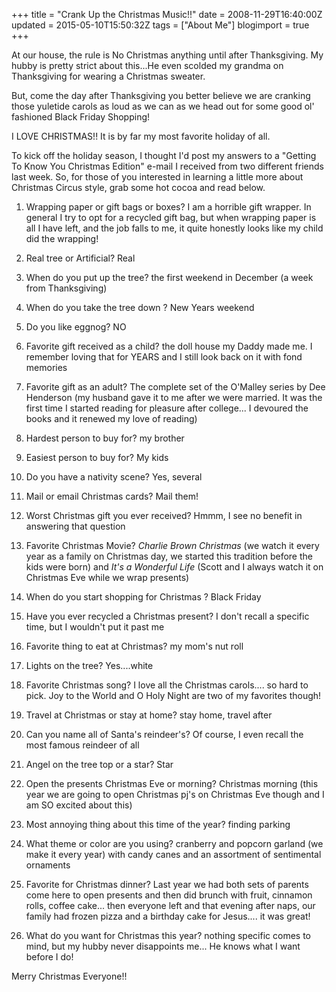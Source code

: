 +++
title = "Crank Up the Christmas Music!!"
date = 2008-11-29T16:40:00Z
updated = 2015-05-10T15:50:32Z
tags = ["About Me"]
blogimport = true 
+++

At our house, the rule is No Christmas anything until after Thanksgiving.  My hubby is pretty strict about this...He even scolded my grandma on Thanksgiving for wearing a Christmas sweater.  

But, come the day after Thanksgiving you better believe we are cranking those yuletide carols as loud as we can as we head out for some good ol' fashioned Black Friday Shopping!

I LOVE CHRISTMAS!!  It is by far my most favorite holiday of all.  

To kick off the holiday season, I thought I'd post my answers to  a "Getting To Know You Christmas Edition" e-mail I received from two different friends last week.    So, for those of you interested in learning a little more about Christmas Circus style, grab some hot cocoa and read below.  


1. Wrapping paper or gift bags or boxes?
 I am a horrible gift wrapper.  In general I try to opt for a recycled gift bag, but when wrapping paper is all I have left, and the job falls to me, it quite honestly looks like my child did the wrapping! 

2. Real tree or Artificial?
  Real 

3. When do you put up the tree?
 the first weekend in December (a week from Thanksgiving) 

4. When do you take the tree down
?  New Years weekend 

5. Do you like eggnog?
  NO 

6. Favorite gift received as a child?
  the doll house my Daddy made me.  I remember loving that for YEARS and I still look back on it with fond memories 

7.  Favorite gift as an adult?
  The complete set of the O'Malley series by Dee Henderson (my husband gave it to me after we were married.  It was the first time I started reading for pleasure after college... I devoured the books and it renewed my love of reading) 

8.  Hardest person to buy for?
  my brother 

8. Easiest person to buy for?
  My kids 

9. Do you have a nativity scene?
 Yes, several 

10. Mail or email Christmas cards?
  Mail them! 

11. Worst Christmas gift you ever received?
  Hmmm, I see no benefit in answering that question 

12. Favorite Christmas Movie?
  _Charlie Brown Christmas_ (we watch it every year as a family on Christmas day, we started this tradition before the kids were born)  and _It's a Wonderful Life_ (Scott and I always watch it on Christmas Eve while we wrap presents) 

13. When do you start shopping for Christmas
?  Black Friday 

14. Have you ever recycled a Christmas present?
  I don't recall a specific time, but I wouldn't put it past me 

15. Favorite thing to eat at Christmas?
  my mom's nut roll 

16. Lights on the tree?
  Yes....white  

17. Favorite Christmas song?
  I love all the Christmas carols.... so hard to pick.  Joy to the World and O Holy Night are two of my favorites though! 

18. Travel at Christmas or stay at home?
  stay home, travel after 

19. Can you name all of Santa's reindeer's?
    Of course, I even recall the most famous reindeer of all 

20. Angel on the tree top or a star?
 Star 

21. Open the presents Christmas Eve or morning?
 Christmas morning (this year we are going to open Christmas pj's on Christmas Eve though and I am SO excited about this) 

22. Most annoying thing about this time of the year?
  finding parking 

23. What theme or color are you using?
  cranberry and popcorn garland (we make it every year) with candy canes and an assortment of sentimental ornaments 

24. Favorite for Christmas dinner?
  Last year we had both sets of parents come here to open presents and then did brunch with fruit, cinnamon rolls, coffee cake... then everyone left and that evening after naps, our family had frozen pizza and a birthday cake for Jesus.... it was great! 

25. What do you want for Christmas this year?
  nothing specific comes to mind, but my hubby never disappoints me... He knows what I want before I do! 
  
Merry Christmas Everyone!!  

